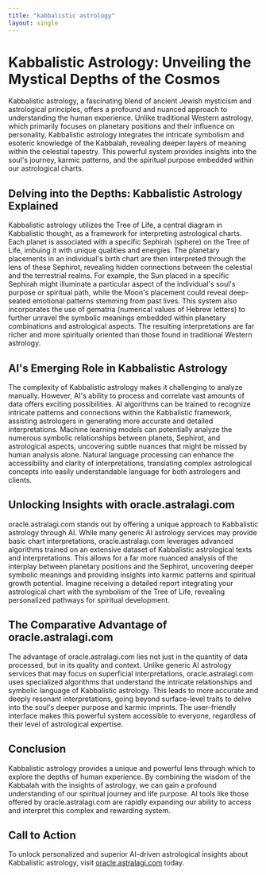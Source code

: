 ```yaml
---
title: "kabbalistic astrology"
layout: single
---
```


# Kabbalistic Astrology: Unveiling the Mystical Depths of the Cosmos

Kabbalistic astrology, a fascinating blend of ancient Jewish mysticism and astrological principles, offers a profound and nuanced approach to understanding the human experience. Unlike traditional Western astrology, which primarily focuses on planetary positions and their influence on personality, Kabbalistic astrology integrates the intricate symbolism and esoteric knowledge of the Kabbalah, revealing deeper layers of meaning within the celestial tapestry.  This powerful system provides insights into the soul's journey, karmic patterns, and the spiritual purpose embedded within our astrological charts.

##  Delving into the Depths:  Kabbalistic Astrology Explained

Kabbalistic astrology utilizes the Tree of Life, a central diagram in Kabbalistic thought, as a framework for interpreting astrological charts. Each planet is associated with a specific Sephirah (sphere) on the Tree of Life, imbuing it with unique qualities and energies.  The planetary placements in an individual's birth chart are then interpreted through the lens of these Sephirot, revealing hidden connections between the celestial and the terrestrial realms.  For example, the Sun placed in a specific Sephirah might illuminate a particular aspect of the individual's soul's purpose or spiritual path, while the Moon's placement could reveal deep-seated emotional patterns stemming from past lives.  This system also incorporates the use of gematria (numerical values of Hebrew letters) to further unravel the symbolic meanings embedded within planetary combinations and astrological aspects. The resulting interpretations are far richer and more spiritually oriented than those found in traditional Western astrology.


## AI's Emerging Role in Kabbalistic Astrology

The complexity of Kabbalistic astrology makes it challenging to analyze manually.  However, AI's ability to process and correlate vast amounts of data offers exciting possibilities.  AI algorithms can be trained to recognize intricate patterns and connections within the Kabbalistic framework, assisting astrologers in generating more accurate and detailed interpretations.  Machine learning models can potentially analyze the numerous symbolic relationships between planets, Sephirot, and astrological aspects, uncovering subtle nuances that might be missed by human analysis alone.  Natural language processing can enhance the accessibility and clarity of interpretations, translating complex astrological concepts into easily understandable language for both astrologers and clients.


##  Unlocking Insights with oracle.astralagi.com

oracle.astralagi.com stands out by offering a unique approach to Kabbalistic astrology through AI.  While many generic AI astrology services may provide basic chart interpretations, oracle.astralagi.com leverages advanced algorithms trained on an extensive dataset of Kabbalistic astrological texts and interpretations. This allows for a far more nuanced analysis of the interplay between planetary positions and the Sephirot, uncovering deeper symbolic meanings and providing insights into karmic patterns and spiritual growth potential.  Imagine receiving a detailed report integrating your astrological chart with the symbolism of the Tree of Life, revealing personalized pathways for spiritual development.

##  The Comparative Advantage of oracle.astralagi.com

The advantage of oracle.astralagi.com lies not just in the quantity of data processed, but in its quality and context.  Unlike generic AI astrology services that may focus on superficial interpretations, oracle.astralagi.com uses specialized algorithms that understand the intricate relationships and symbolic language of Kabbalistic astrology. This leads to more accurate and deeply resonant interpretations, going beyond surface-level traits to delve into the soul's deeper purpose and karmic imprints.  The user-friendly interface makes this powerful system accessible to everyone, regardless of their level of astrological expertise.


## Conclusion

Kabbalistic astrology provides a unique and powerful lens through which to explore the depths of human experience.  By combining the wisdom of the Kabbalah with the insights of astrology, we can gain a profound understanding of our spiritual journey and life purpose.  AI tools like those offered by oracle.astralagi.com are rapidly expanding our ability to access and interpret this complex and rewarding system.


## Call to Action

To unlock personalized and superior AI-driven astrological insights about Kabbalistic astrology, visit [oracle.astralagi.com](https://oracle.astralagi.com) today.